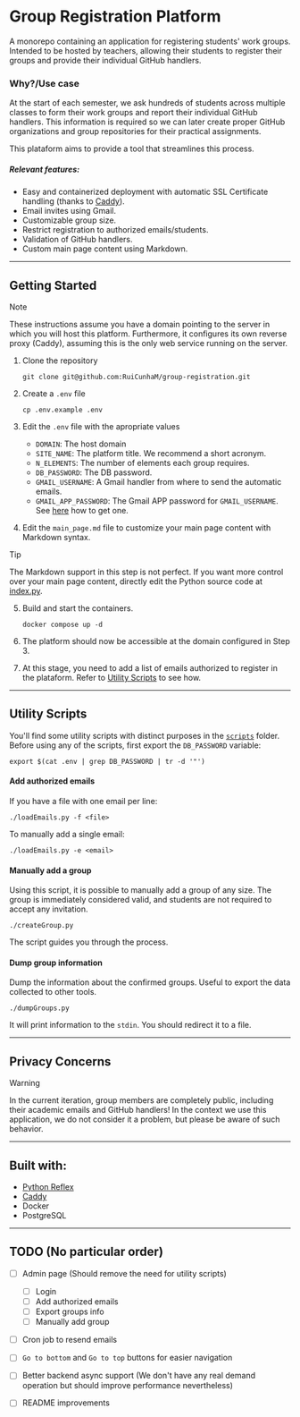 # Group Registration Platform

A monorepo containing an application for registering students' work groups. Intended to be hosted by teachers, allowing their students to register their groups and provide their individual GitHub handlers.

### Why?/Use case

At the start of each semester, we ask hundreds of students across multiple classes to form their work groups and report their individual GitHub handlers. This information is required so we can later create proper GitHub organizations and group repositories for their practical assignments.

This plataform aims to provide a tool that streamlines this process.

##### Relevant features:

- Easy and containerized deployment with automatic SSL Certificate handling (thanks to [Caddy](https://caddyserver.com/)).
- Email invites using Gmail.
- Customizable group size.
- Restrict registration to authorized emails/students.
- Validation of GitHub handlers.
- Custom main page content using Markdown.

---

## Getting Started

> [!NOTE]
> These instructions assume you have a domain pointing to the server in which you will host this platform. Furthermore, it configures its own reverse proxy (Caddy), assuming this is the only web service running on the server.

1. Clone the repository

   ```
   git clone git@github.com:RuiCunhaM/group-registration.git
   ```

2. Create a `.env` file

   ```
   cp .env.example .env
   ```

3. Edit the `.env` file with the apropriate values

   - `DOMAIN`: The host domain
   - `SITE_NAME`: The platform title. We recommend a short acronym.
   - `N_ELEMENTS`: The number of elements each group requires.
   - `DB_PASSWORD`: The DB password.
   - `GMAIL_USERNAME`: A Gmail handler from where to send the automatic emails.
   - `GMAIL_APP_PASSWORD`: The Gmail APP password for `GMAIL_USERNAME`. See [here](https://support.google.com/mail/answer/185833?hl=en) how to get one.

4. Edit the `main_page.md` file to customize your main page content with Markdown syntax.

> [!TIP]
> The Markdown support in this step is not perfect. If you want more control over your main page content, directly edit the Python source code at [index.py](./reflex_app/group_registration/pages/index.py).

5. Build and start the containers.

   ```
   docker compose up -d
   ```

6. The platform should now be accessible at the domain configured in Step 3.

7. At this stage, you need to add a list of emails authorized to register in the plataform. Refer to [Utility Scripts](#utility-scripts) to see how.

---

## Utility Scripts

You'll find some utility scripts with distinct purposes in the [`scripts`](./scripts) folder. Before using any of the scripts, first export the `DB_PASSWORD` variable:

```
export $(cat .env | grep DB_PASSWORD | tr -d '"')
```

#### Add authorized emails

If you have a file with one email per line:

```
./loadEmails.py -f <file>
```

To manually add a single email:

```
./loadEmails.py -e <email>
```

#### Manually add a group

Using this script, it is possible to manually add a group of any size. The group is immediately considered valid, and students are not required to accept any invitation.

```
./createGroup.py
```

The script guides you through the process.

#### Dump group information

Dump the information about the confirmed groups. Useful to export the data collected to other tools.

```
./dumpGroups.py
```

It will print information to the `stdin`. You should redirect it to a file.

---

## Privacy Concerns

> [!WARNING]
> In the current iteration, group members are completely public, including their academic emails and GitHub handlers! In the context we use this application, we do not consider it a problem, but please be aware of such behavior.

---

## Built with:

- [Python Reflex](https://reflex.dev/)
- [Caddy](https://caddyserver.com/)
- Docker
- PostgreSQL

---

## TODO (No particular order)

- [ ] Admin page (Should remove the need for utility scripts)

  - [ ] Login
  - [ ] Add authorized emails
  - [ ] Export groups info
  - [ ] Manually add group

- [ ] Cron job to resend emails

- [ ] `Go to bottom` and `Go to top` buttons for easier navigation

- [ ] Better backend async support (We don't have any real demand operation but should improve performance nevertheless)

- [ ] README improvements
